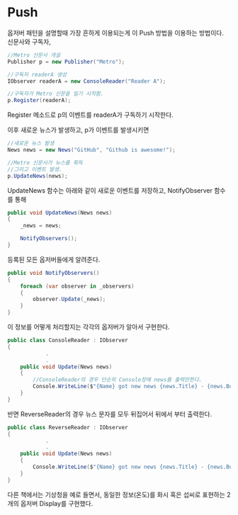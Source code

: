 # Push
옵저버 패턴을 설명할때 가장 흔하게 이용되는게 이 Push 방법을 이용하는 방법이다.
신문사와 구독자,

```csharp
//Metro 신문사 개설
Publisher p = new Publisher("Metro");

//구독자 readerA 생성
IObserver readerA = new ConsoleReader("Reader A");

//구독자가 Metro 신문을 일기 시작함.
p.Register(readerA);
```
Register 메소드로 p의 이벤트를 readerA가 구독하기 시작한다.

이후 새로운 뉴스가 발생하고, p가 이벤트를 발생시키면
```csharp
//새로운 뉴스 발생
News news = new News("GitHub", "Github is awesome!");

//Metro 신문사가 뉴스를 획득
//그리고 이벤트 발생.
p.UpdateNews(news);
```

UpdateNews 함수는 아래와 같이 새로운 이벤트를 저장하고, NotifyObserver 함수를 통해
```csharp
public void UpdateNews(News news)
{
    _news = news;

    NotifyObservers();
}
```
등록된 모든 옵저버들에게 알려준다.
```csharp
public void NotifyObservers()
{
    foreach (var observer in _observers)
    {
        observer.Update(_news);
    }
}
```
이 정보를 어떻게 처리할지는 각각의 옵저버가 알아서 구현한다.
```csharp
public class ConsoleReader : IObserver
{
			.
			.
    public void Update(News news)
    {
    	//ConsoleReader의 경우 단순히 Console창에 news를 출력만한다.
        Console.WriteLine($"{Name} got new news {news.Title} - {news.Body}");
    }
}
```
반면 ReverseReader의 경우 뉴스 문자를 모두 뒤집어서 뒤에서 부터 출력한다.
```csharp
public class ReverseReader : IObserver
{
			.
			.
    public void Update(News news)
    {
        Console.WriteLine($"{Name} got new news {news.Title} - {news.Body}".Reverse().ToArray());
    }
}
```

다른 책에서는 기상청을 예로 들면서,
동일한 정보(온도)를 화시 혹은 섭씨로 표현하는 2개의 옵저버 Display를 구현했다.

